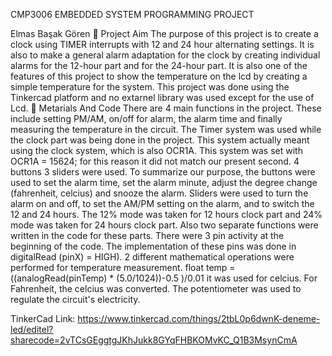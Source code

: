 CMP3006 EMBEDDED SYSTEM PROGRAMMING PROJECT 

Elmas Başak Gören
	Project Aim
The purpose of this project is to create a clock using TIMER interrupts with 12 and 24 hour alternating settings. It is also to make a general alarm adaptation for the clock by creating individual alarms for the 12-hour part and for the 24-hour part. It is also one of the features of this project to show the temperature on the lcd by creating a simple temperature for the system. This project was done using the Tinkercad platform and no extarnel library was used except for the use of Lcd.
	Metarials And Code
There are 4 main functions in the project. These include setting PM/AM, on/off for alarm, the alarm time and finally measuring the temperature in the circuit. The Timer system was used while the clock part was being done in the project. This system actually meant using the clock system, which is also OCR1A. This system was set with OCR1A = 15624; for this reason it did not match our present second. 4 buttons 3 sliders were used. To summarize our purpose, the buttons were used to set the alarm time, set the alarm minute, adjust the degree change (fahrenheit, celcius) and snooze the alarm. Sliders were used to turn the alarm on and off, to set the AM/PM setting on the alarm, and to switch the 12 and 24 hours. The 12% mode was taken for 12 hours clock part and 24% mode was taken for 24 hours clock part. Also two separate functions were written in the code for these parts. There were 3 pin activity at the beginning of the code. The implementation of these pins was done in digitalRead (pinX) = HIGH). 2 different mathematical operations were performed for temperature measurement. float temp = ((analogRead(pinTemp) * (5.0/1024))-0.5 )/0.01 it was used for celcius. For Fahrenheit, the celcius was converted. The potentiometer was used to regulate the circuit's electricity.
 
TinkerCad Link: https://www.tinkercad.com/things/2tbL0p6dwnK-deneme-led/editel?sharecode=2vTCsGEggtgJKhJukk8GYqFHBKOMvKC_Q1B3MsynCmA
